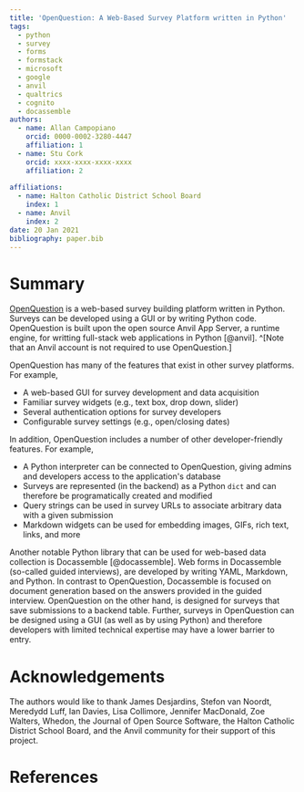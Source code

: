 ```yaml
---
title: 'OpenQuestion: A Web-Based Survey Platform written in Python'
tags:
  - python
  - survey
  - forms
  - formstack
  - microsoft
  - google
  - anvil
  - qualtrics
  - cognito
  - docassemble
authors:
  - name: Allan Campopiano
    orcid: 0000-0002-3280-4447
    affiliation: 1
  - name: Stu Cork
    orcid: xxxx-xxxx-xxxx-xxxx
    affiliation: 2
    
affiliations:
  - name: Halton Catholic District School Board
    index: 1
  - name: Anvil
    index: 2
date: 20 Jan 2021
bibliography: paper.bib
---
```


# Summary

[OpenQuestion](https://alcampopiano.github.io/OpenQuestion/) is a web-based survey 
building platform written in Python. Surveys can be developed using a GUI or by writing 
Python code. OpenQuestion is built upon the open source Anvil App Server, a runtime engine, 
for writting full-stack web applications in Python [@anvil]. ^[Note that an Anvil account is not 
required to use OpenQuestion.] 

OpenQuestion has many of the features that exist in other survey platforms. For example,

- A web-based GUI for survey development and data acquisition
- Familiar survey widgets (e.g., text box, drop down, slider)
- Several authentication options for survey developers
- Configurable survey settings (e.g., open/closing dates)

In addition, OpenQuestion includes a number of other developer-friendly features. For example,

- A Python interpreter can be connected to OpenQuestion, giving admins and developers
access to the application's database
- Surveys are represented (in the backend) as a Python `dict` and can therefore be programatically 
created and modified
- Query strings can be used in survey URLs to associate arbitrary data with a given submission
- Markdown widgets can be used for embedding images, GIFs, rich text, links, and more

Another notable Python library that can be used for web-based data collection is Docassemble [@docassemble]. Web forms 
in Docassemble (so-called guided interviews), are developed by writing YAML, Markdown, and Python. 
In contrast to OpenQuestion, Docassemble is focused on document generation based on the answers provided in 
the guided interview. OpenQuestion on the other hand, is designed for surveys that save submissions 
to a backend table. Further, surveys in OpenQuestion can be designed using a GUI (as well as by using Python) 
and therefore developers with limited technical expertise may have a lower barrier to entry. 

# Acknowledgements

The authors would like to thank 
James Desjardins, 
Stefon van Noordt, 
Meredydd Luff,
Ian Davies,
Lisa Collimore, 
Jennifer MacDonald,
Zoe Walters,
Whedon,
the Journal of Open Source Software, 
the Halton Catholic District School Board, 
and the Anvil community
for their support of this project.

# References